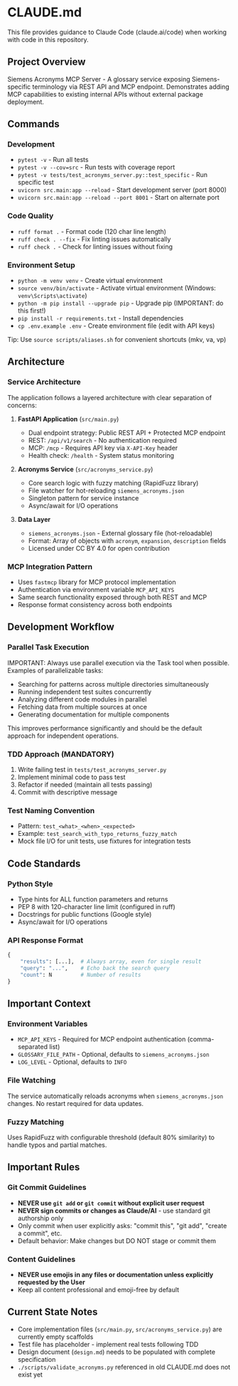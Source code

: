 # CLAUDE.md

This file provides guidance to Claude Code (claude.ai/code) when working with code in this repository.

## Project Overview

Siemens Acronyms MCP Server - A glossary service exposing Siemens-specific terminology via REST API and MCP endpoint. Demonstrates adding MCP capabilities to existing internal APIs without external package deployment.

## Commands

### Development
- `pytest -v` - Run all tests
- `pytest -v --cov=src` - Run tests with coverage report
- `pytest -v tests/test_acronyms_server.py::test_specific` - Run specific test
- `uvicorn src.main:app --reload` - Start development server (port 8000)
- `uvicorn src.main:app --reload --port 8001` - Start on alternate port

### Code Quality
- `ruff format .` - Format code (120 char line length)
- `ruff check . --fix` - Fix linting issues automatically
- `ruff check .` - Check for linting issues without fixing

### Environment Setup
- `python -m venv venv` - Create virtual environment
- `source venv/bin/activate` - Activate virtual environment (Windows: `venv\Scripts\activate`)
- `python -m pip install --upgrade pip` - Upgrade pip (IMPORTANT: do this first!)
- `pip install -r requirements.txt` - Install dependencies
- `cp .env.example .env` - Create environment file (edit with API keys)

Tip: Use `source scripts/aliases.sh` for convenient shortcuts (mkv, va, vp)

## Architecture

### Service Architecture
The application follows a layered architecture with clear separation of concerns:

1. **FastAPI Application** (`src/main.py`)
   - Dual endpoint strategy: Public REST API + Protected MCP endpoint
   - REST: `/api/v1/search` - No authentication required
   - MCP: `/mcp` - Requires API key via `X-API-Key` header
   - Health check: `/health` - System status monitoring

2. **Acronyms Service** (`src/acronyms_service.py`)
   - Core search logic with fuzzy matching (RapidFuzz library)
   - File watcher for hot-reloading `siemens_acronyms.json`
   - Singleton pattern for service instance
   - Async/await for I/O operations

3. **Data Layer**
   - `siemens_acronyms.json` - External glossary file (hot-reloadable)
   - Format: Array of objects with `acronym`, `expansion`, `description` fields
   - Licensed under CC BY 4.0 for open contribution

### MCP Integration Pattern
- Uses `fastmcp` library for MCP protocol implementation
- Authentication via environment variable `MCP_API_KEYS`
- Same search functionality exposed through both REST and MCP
- Response format consistency across both endpoints

## Development Workflow

### Parallel Task Execution
IMPORTANT: Always use parallel execution via the Task tool when possible. Examples of parallelizable tasks:
- Searching for patterns across multiple directories simultaneously
- Running independent test suites concurrently
- Analyzing different code modules in parallel
- Fetching data from multiple sources at once
- Generating documentation for multiple components

This improves performance significantly and should be the default approach for independent operations.

### TDD Approach (MANDATORY)
1. Write failing test in `tests/test_acronyms_server.py`
2. Implement minimal code to pass test
3. Refactor if needed (maintain all tests passing)
4. Commit with descriptive message

### Test Naming Convention
- Pattern: `test_<what>_<when>_<expected>`
- Example: `test_search_with_typo_returns_fuzzy_match`
- Mock file I/O for unit tests, use fixtures for integration tests

## Code Standards

### Python Style
- Type hints for ALL function parameters and returns
- PEP 8 with 120-character line limit (configured in ruff)
- Docstrings for public functions (Google style)
- Async/await for I/O operations

### API Response Format
```python
{
    "results": [...],  # Always array, even for single result
    "query": "...",    # Echo back the search query
    "count": N         # Number of results
}
```

## Important Context

### Environment Variables
- `MCP_API_KEYS` - Required for MCP endpoint authentication (comma-separated list)
- `GLOSSARY_FILE_PATH` - Optional, defaults to `siemens_acronyms.json`
- `LOG_LEVEL` - Optional, defaults to `INFO`

### File Watching
The service automatically reloads acronyms when `siemens_acronyms.json` changes. No restart required for data updates.

### Fuzzy Matching
Uses RapidFuzz with configurable threshold (default 80% similarity) to handle typos and partial matches.

## Important Rules

### Git Commit Guidelines
- **NEVER use `git add` or `git commit` without explicit user request**
- **NEVER sign commits or changes as Claude/AI** - use standard git authorship only
- Only commit when user explicitly asks: "commit this", "git add", "create a commit", etc.
- Default behavior: Make changes but DO NOT stage or commit them

### Content Guidelines
- **NEVER use emojis in any files or documentation unless explicitly requested by the User**
- Keep all content professional and emoji-free by default

## Current State Notes

- Core implementation files (`src/main.py`, `src/acronyms_service.py`) are currently empty scaffolds
- Test file has placeholder - implement real tests following TDD
- Design document (`design.md`) needs to be populated with complete specification
- `./scripts/validate_acronyms.py` referenced in old CLAUDE.md does not exist yet